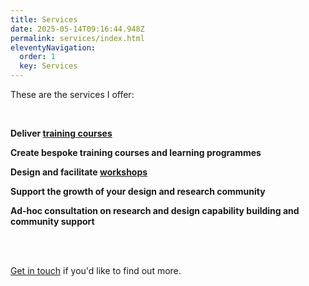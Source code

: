 ```yaml
---
title: Services
date: 2025-05-14T09:16:44.948Z
permalink: services/index.html
eleventyNavigation:
  order: 1
  key: Services
---
```



These are the services I offer:

<br>

**Deliver [training courses](/training/index.html)**

**Create bespoke training courses and learning programmes**

**Design and facilitate [workshops](/workshops/index.html)**

**Support the growth of your design and research community**

**Ad-hoc consultation on research and design capability building and community support**

<br>
<br>

[Get in touch](/contact/index.html) if you'd like to find out more. 
